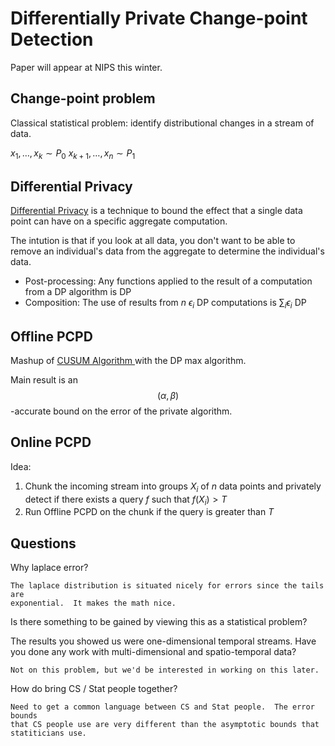 # Differentially Private Change-point Detection

Paper will appear at NIPS this winter.

## Change-point problem

Classical statistical problem: identify distributional changes in a stream of
data.

$x_1, \ldots, x_k \sim P_0$ 
$x_{k+1}, \ldots, x_n \sim P_1$

## Differential Privacy

[Differential Privacy](https://en.wikipedia.org/wiki/Differential_Privacy) is a
technique to bound the effect that a single data point can have on a specific
aggregate computation.  

The intution is that if you look at all data, you don't want to be able to
remove an individual's data from the aggregate to determine the individual's
data.

* Post-processing: Any functions applied to the result of a computation from a DP algorithm is DP
* Composition: The use of results from $n$ $\epsilon_i$ DP computations is $\sum_i \epsilon_i$ DP

## Offline PCPD

Mashup of [ CUSUM Algorithm ](https://en.wikipedia.org/wiki/CUSUM) with the 
DP max algorithm.

Main result is an $$(\alpha, \beta)$$-accurate bound on the error of the
private algorithm.  

## Online PCPD

Idea: 

1. Chunk the incoming stream into groups $X_i$ of $n$ data points and privately
   detect if there exists a query $f$ such that $f(X_i) > T$
2. Run Offline PCPD on the chunk if the query is greater than $T$

## Questions

Why laplace error?

    The laplace distribution is situated nicely for errors since the tails are
    exponential.  It makes the math nice.

Is there something to be gained by viewing this as a statistical problem?

The results you showed us were one-dimensional temporal streams.  Have you done
any work with multi-dimensional and spatio-temporal data?

    Not on this problem, but we'd be interested in working on this later.

How do bring CS / Stat people together?

    Need to get a common language between CS and Stat people.  The error bounds
    that CS people use are very different than the asymptotic bounds that 
    statiticians use.
